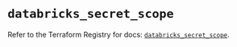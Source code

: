 # `databricks_secret_scope`

Refer to the Terraform Registry for docs: [`databricks_secret_scope`](https://registry.terraform.io/providers/databricks/databricks/1.48.1/docs/resources/secret_scope).
